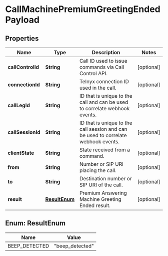 

# CallMachinePremiumGreetingEndedPayload

## Properties

Name | Type | Description | Notes
------------ | ------------- | ------------- | -------------
**callControlId** | **String** | Call ID used to issue commands via Call Control API. |  [optional]
**connectionId** | **String** | Telnyx connection ID used in the call. |  [optional]
**callLegId** | **String** | ID that is unique to the call and can be used to correlate webhook events. |  [optional]
**callSessionId** | **String** | ID that is unique to the call session and can be used to correlate webhook events. |  [optional]
**clientState** | **String** | State received from a command. |  [optional]
**from** | **String** | Number or SIP URI placing the call. |  [optional]
**to** | **String** | Destination number or SIP URI of the call. |  [optional]
**result** | [**ResultEnum**](#ResultEnum) | Premium Answering Machine Greeting Ended result. |  [optional]



## Enum: ResultEnum

Name | Value
---- | -----
BEEP_DETECTED | &quot;beep_detected&quot;



